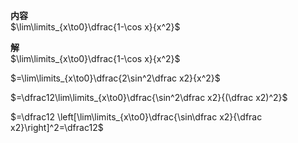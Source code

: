 **内容**  
$\lim\limits_{x\to0}\dfrac{1-\cos x}{x^2}$  
  
**解**  
$\lim\limits_{x\to0}\dfrac{1-\cos x}{x^2}$  
  
$=\lim\limits_{x\to0}\dfrac{2\sin^2\dfrac x2}{x^2}$  
  
$=\dfrac12\lim\limits_{x\to0}\dfrac{\sin^2\dfrac x2}{(\dfrac x2)^2}$  
  
$=\dfrac12 \left[\lim\limits_{x\to0}\dfrac{\sin\dfrac x2}{\dfrac x2}\right]^2=\dfrac12$  
